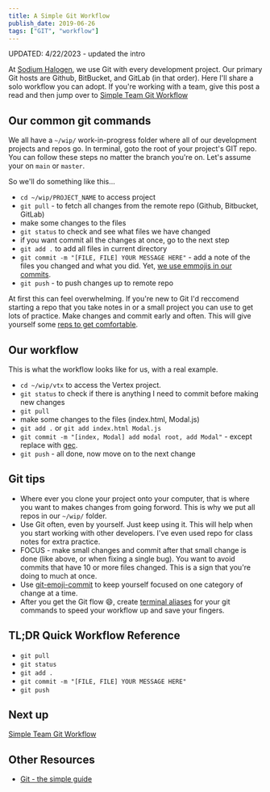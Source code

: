 ```yaml
---
title: A Simple Git Workflow
publish_date: 2019-06-26
tags: ["GIT", "workflow"]
---
```


UPDATED: 4/22/2023 - updated the intro

At [Sodium Halogen](https://sodiumhalogen.com?ref=csio), we use Git with every development project. Our primary Git hosts are Github, BitBucket, and GitLab (in that order). Here I'll share a solo workflow you can adopt. If you're working with a team, give this post a read and then jump over to [Simple Team Git Workflow](/2020-02-03-simple-git-team-workflow)

## Our common git commands

We all have a `~/wip/` work-in-progress folder where all of our development projects and repos go. In terminal, goto the root of your project's GIT repo. You can follow these steps no matter the branch you're on. Let's assume your on `main` or `master`.

So we'll do something like this...

- `cd ~/wip/PROJECT_NAME` to access project
- `git pull` - to fetch all changes from the remote repo (Github, Bitbucket, GitLab)
- make some changes to the files
- `git status` to check and see what files we have changed
- if you want commit all the changes at once, go to the next step
- `git add .` to add all files in current directory
- `git commit -m "[FILE, FILE] YOUR MESSAGE HERE"` - add a note of the files you changed and what you did. Yet, [we use emmojis in our commits](https://github.com/sodiumhalogenteam/git-emoji-commit#readme).
- `git push` - to push changes up to remote repo

At first this can feel overwhelming. If you're new to Git I'd reccomend starting a repo that you take notes in or a small project you can use to get lots of practice. Make changes and commit early and often. This will give yourself some [reps to get comfortable](/glossary#reps).

## Our workflow

This is what the workflow looks like for us, with a real example.

- `cd ~/wip/vtx` to access the Vertex project.
- `git status` to check if there is anything I need to commit before making new changes
- `git pull`
- make some changes to the files (index.html, Modal.js)
- `git add .` or `git add index.html Modal.js`
- `git commit -m "[index, Modal] add modal root, add Modal"` - except replace with [gec](https://github.com/sodiumhalogenteam/git-emoji-commit#readme).
- `git push` - all done, now move on to the next change

## Git tips

- Where ever you clone your project onto your computer, that is where you want to makes changes from going forword. This is why we put all repos in our `~/wip/` folder.
- Use Git often, even by yourself. Just keep using it. This will help when you start working with other developers. I've even used repo for class notes for extra practice.
- FOCUS - make small changes and commit after that small change is done (like above, or when fixing a single bug). You want to avoid commits that have 10 or more files changed. This is a sign that you're doing to much at once.
- Use [git-emoji-commit](https://github.com/sodiumhalogenteam/git-emoji-commit#readme) to keep yourself focused on one category of change at a time.
- After you get the Git flow 😄, create [terminal aliases](https://github.com/sodiumhalogenteam/setup-mac/blob/master/.zshrc#L118) for your git commands to speed your workflow up and save your fingers.

## TL;DR Quick Workflow Reference

- `git pull`
- `git status`
- `git add .`
- `git commit -m "[FILE, FILE] YOUR MESSAGE HERE"`
- `git push`

## Next up

[Simple Team Git Workflow](/2020-02-03-simple-git-team-workflow)

## Other Resources

- [Git - the simple guide](https://rogerdudler.github.io/git-guide/)
